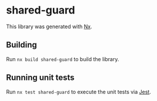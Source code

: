 # shared-guard

This library was generated with [Nx](https://nx.dev).

## Building

Run `nx build shared-guard` to build the library.

## Running unit tests

Run `nx test shared-guard` to execute the unit tests via [Jest](https://jestjs.io).
